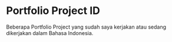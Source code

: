 # Portfolio Project ID
Beberapa Portfolio Project yang sudah saya kerjakan atau sedang dikerjakan dalam Bahasa Indonesia.
